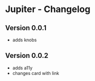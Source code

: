 # Jupiter - Changelog

## Version 0.0.1

- adds knobs

## Version 0.0.2

- adds a11y
- changes card with link
